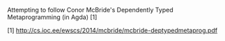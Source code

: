 Attempting to follow Conor McBride's Dependently Typed Metaprogramming (in Agda) [1]

[1] http://cs.ioc.ee/ewscs/2014/mcbride/mcbride-deptypedmetaprog.pdf